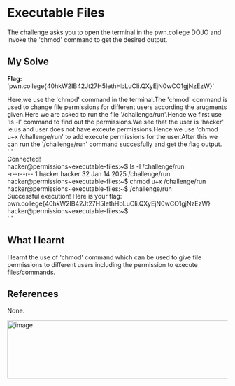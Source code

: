 # Executable Files 
The challenge asks you to open the terminal in the pwn.college DOJO and invoke the 'chmod' command to get the desired output.      

## My Solve
**Flag:** 'pwn.college{40hkW2IB42Jt27H5IethHbLuCIi.QXyEjN0wCO1gjNzEzW}'     

Here,we use the 'chmod' command in the terminal.The 'chmod' command is used to change file permissions for different users according the arugments given.Here we are asked to run the file '/challenge/run'.Hence we first use 'ls -l' command to find out the permissions.We see that the user is 'hacker' ie.us and user does not have exceute permissions.Hence we use 'chmod u+x /challenge/run' to add execute permissions for the user.After this we can run the '/challenge/run' command succesfully and get the flag output.      
'''      
Connected!                                                                               
hacker@permissions~executable-files:~$ ls -l /challenge/run       
-r--r--r-- 1 hacker hacker 32 Jan 14  2025 /challenge/run        
hacker@permissions~executable-files:~$ chmod u+x /challenge/run         
hacker@permissions~executable-files:~$ /challenge/run          
Successful execution! Here is your flag:                     
pwn.college{40hkW2IB42Jt27H5IethHbLuCIi.QXyEjN0wCO1gjNzEzW}          
hacker@permissions~executable-files:~$          
'''        

## What I learnt
I learnt the use of 'chmod' command which can be used to give file permissions to different users including the permission to execute files/commands.        

## References
None.         


<img width="747" height="133" alt="image" src="https://github.com/user-attachments/assets/790b1d26-6a5b-4b04-b59b-e88141a5e173" />
